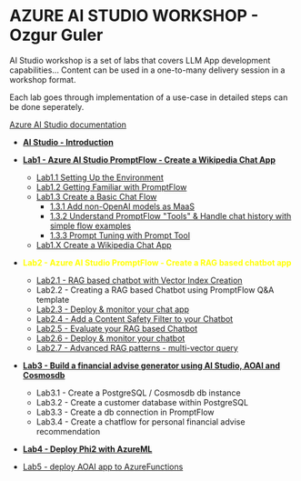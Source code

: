 # AZURE AI STUDIO WORKSHOP - Ozgur Guler

AI Studio workshop is a set of labs that covers LLM App development capabilities...
Content can be used in a one-to-many delivery session in a workshop format.

Each lab goes through implementation of a use-case in detailed steps can be done seperately.

[Azure AI Studio documentation](https://learn.microsoft.com/en-us/azure/ai-studio/what-is-ai-studio?tabs=home)

- [**AI Studio - Introduction**](./Labs/Lab0%20-%20Introduction%20to%20PromptFlow%20&%20AIStudio/AI%20Studio-GettingStarted.md)

- [**Lab1 - Azure AI Studio PromptFlow -  Create a Wikipedia Chat App**](./Labs/Lab1%20-%20WikiPediaChatApp/wikipedia-chat-app.md) 
    - [Lab1.1 Setting Up the Environment](./Labs/Lab1%20-%20WikiPediaChatApp/1.1SettingUptheEnv.md)
    - [Lab1.2 Getting Familiar with PromptFlow](/Labs/Lab1%20-%20WikiPediaChatApp/1.2GettingFamiliarWithPromptFlow.md)
    - [Lab1.3 Create a Basic Chat Flow](/Labs/Lab1%20-%20WikiPediaChatApp/1.3CrateaBasicChatFlow.md)
        - [1.3.1 Add non-OpenAI models as MaaS](./Labs/Lab1%20-%20WikiPediaChatApp/1.3.1AddOpenWeightModelsasMaaS.md) 
        - [1.3.2 Understand PromptFlow "Tools" & Handle chat history with simple flow examples](./Labs/Lab1%20-%20WikiPediaChatApp/1.3.2BasicFlow.md)
        - [1.3.3 Prompt Tuning with Prompt Tool](./Labs/Lab1%20-%20WikiPediaChatApp/1.3.3PromptTuningwithPromptTool.md)
    - [Lab1.X Create a Wikipedia Chat App](/Labs/Lab1%20-%20WikiPediaChatApp/1.2Wikipedia-chat-app.md)

- <span style="color:yellow"> **Lab2 - Azure AI Studio PromptFlow -  Create a RAG based chatbot app</span>** 

    - [Lab2.1 - RAG based chatbot with  Vector Index Creation](https://vscode.dev/github/ozgurgulerx/aistudio-workshop-ozguler/blob/main/Labs/Lab1%20-%20Introduction%20to%20PromptFlow%20%26%20AIStudio/AI%20Studio%20-%20GettingStarted.md)   
    - Lab2.2 - Creating a RAG based Chatbot using PromptFlow Q&A template
    - [Lab2.3 - Deploy & monitor your chat app](./Labs/Lab2%20-%20Build%20&%20Deploy%20RAG%20based%20Chatbots%20with%20PromptFlow%20&%20AzureAIStudio/2.3%20PromptFlow-deploy.md)
    - [Lab2.4 - Add a Content Safety Filter to your Chatbot](./Labs/Lab2%20-%20vanilla%20RAG%20automation/)
    - [Lab2.5 - Evaluate your RAG based Chatbot ](./Labs/Lab2%20-%20vanilla%20RAG%20automation/)
    - [Lab2.6 - Deploy & monitor your chatbot](./Labs/Lab2%20-%20vanilla%20RAG%20automation/Tutorial.md)
    - [Lab2.7 - Advanced RAG patterns - multi-vector query](./Labs/Lab2%20-%20vanilla%20RAG%20automation/)
- [**Lab3 - Build a financial advise generator using AI Studio, AOAI and Cosmosdb**](./Lab4)
    - Lab3.1 - Create a PostgreSQL / Cosmosdb db instance 
    - Lab3.2 - Create a customer database within PostgreSQL 
    - Lab3.3 - Create a db connection in PromptFlow 
    - Lab3.4 - Create a chatflow for personal financial advise recommendation

- [**Lab4 - Deploy Phi2 with AzureML**](./)

- [Lab5 - deploy AOAI app to AzureFunctions](./)


    